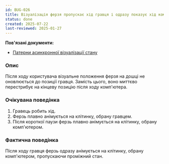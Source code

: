 ```yaml
---
id: BUG-026
title: Візуалізація ферзя пропускає хід гравця і одразу показує хід комп'ютера
status: done
created: 2025-07-22
last-reviewed: 2025-01-27
---
```


**Пов'язані документи:**
- [Патерни асинхронної візуалізації стану](../architecture/PATTERNS-asynchronous-state-visualization.md)

### Опис

Після ходу користувача візуальне положення ферзя на дошці не оновлюється до позиції гравця. Замість цього, воно миттєво перестрибує на кінцеву позицію після ходу комп'ютера.

### Очікувана поведінка

1.  Гравець робить хід.
2.  Ферзь плавно анімується на клітинку, обрану гравцем.
3.  Після короткої паузи ферзь плавно анімується на клітинку, обрану комп'ютером.

### Фактична поведінка

Після ходу гравця ферзь одразу анімується на клітинку, обрану комп'ютером, пропускаючи проміжний стан. 
